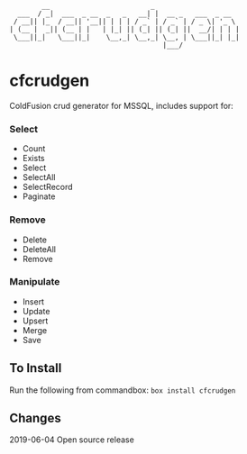 ```
        __                         _                     
  ___  / _|  ___  _ __  _   _   __| |  __ _   ___  _ __  
 / __|| |_  / __|| '__|| | | | / _` | / _` | / _ \| '_ \ 
| (__ |  _|| (__ | |   | |_| || (_| || (_| ||  __/| | | |
 \___||_|   \___||_|    \__,_| \__,_| \__, | \___||_| |_|
                                      |___/              
```
# cfcrudgen
ColdFusion crud generator for MSSQL, includes support for:
### Select
- Count
- Exists
- Select
- SelectAll
- SelectRecord
- Paginate

### Remove
- Delete
- DeleteAll
- Remove

### Manipulate
- Insert
- Update
- Upsert
- Merge
- Save

## To Install
Run the following from commandbox:
`box install cfcrudgen`

## Changes
2019-06-04 Open source release
